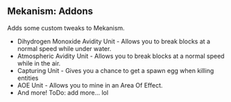 Mekanism: Addons
-------------------------------------------
Adds some custom tweaks to Mekanism.

- Dihydrogen Monoxide Avidity Unit - Allows you to break blocks at a normal speed while under water.
- Atmospheric Avidity Unit - Allows you to break blocks at a normal speed while in the air.
- Capturing Unit - Gives you a chance to get a spawn egg when killing entities
- AOE Unit - Allows you to mine in an Area Of Effect.
- And more!  ToDo: add more... lol